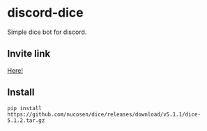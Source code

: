 # discord-dice

Simple dice bot for discord.

## Invite link

[Here!](https://discord.com/api/oauth2/authorize?client_id=855433313061044224&permissions=243806891072&scope=bot%20applications.commands)

## Install

`pip install https://github.com/nucosen/dice/releases/download/v5.1.1/dice-5.1.2.tar.gz`

